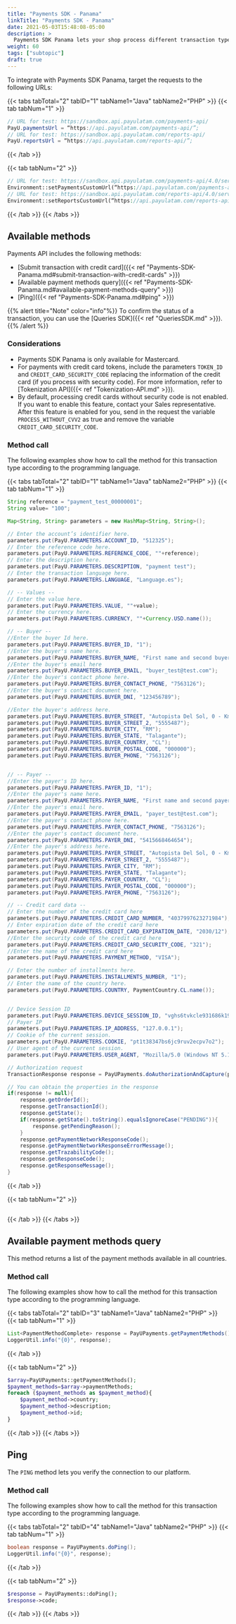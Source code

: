 ```yaml
---
title: "Payments SDK - Panama"
linkTitle: "Payments SDK - Panama"
date: 2021-05-03T15:48:08-05:00
description: >
  Payments SDK Panama lets your shop process different transaction types with multiple payment methods.
weight: 60
tags: ["subtopic"]
draft: true
---
```


To integrate with Payments SDK Panama, target the requests to the following URLs:

{{< tabs tabTotal="2" tabID="1" tabName1="Java" tabName2="PHP" >}}
{{< tab tabNum="1" >}}
```Java
// URL for test: https://sandbox.api.payulatam.com/payments-api/
PayU.paymentsUrl = “https://api.payulatam.com/payments-api/”;
// URL for test: https://sandbox.api.payulatam.com/reports-api/
PayU.reportsUrl = “https://api.payulatam.com/reports-api/”;
```

{{< /tab >}}

{{< tab tabNum="2" >}}

```PHP
// URL for test: https://sandbox.api.payulatam.com/payments-api/4.0/service.cgi
Environment::setPaymentsCustomUrl(“https://api.payulatam.com/payments-api/4.0/service.cgi”);
// URL for test: https://sandbox.api.payulatam.com/reports-api/4.0/service.cgi
Environment::setReportsCustomUrl(“https://api.payulatam.com/reports-api/4.0/service.cgi”);
```

{{< /tab >}}
{{< /tabs >}}

## Available methods
Payments API includes the following methods:

* [Submit transaction with credit card]({{< ref "Payments-SDK-Panama.md#submit-transaction-with-credit-cards" >}})
* [Available payment methods query]({{< ref "Payments-SDK-Panama.md#available-payment-methods-query" >}})
* [Ping]({{< ref "Payments-SDK-Panama.md#ping" >}})

{{% alert title="Note" color="info"%}}
To confirm the status of a transaction, you can use the [Queries SDK]({{< ref "QueriesSDK.md" >}}).
{{% /alert %}}

### Considerations
* Payments SDK Panama is only available for Mastercard.
* For payments with credit card tokens, include the parameters `TOKEN_ID` and `CREDIT_CARD_SECURITY_CODE` replacing the information of the credit card (if you process with security code). For more information, refer to [Tokenization API]({{< ref "Tokenization-API.md" >}}).
* By default, processing credit cards without security code is not enabled. If you want to enable this feature, contact your Sales representative. After this feature is enabled for you, send in the request the variable `PROCESS_WITHOUT_CVV2` as true and remove the variable `CREDIT_CARD_SECURITY_CODE`.

### Method call
The following examples show how to call the method for this transaction type according to the programming language. 

{{< tabs tabTotal="2" tabID="1" tabName1="Java" tabName2="PHP" >}}
{{< tab tabNum="1" >}}
```JAVA
String reference = "payment_test_00000001";
String value= "100";

Map<String, String> parameters = new HashMap<String, String>();

// Enter the account’s identifier here.
parameters.put(PayU.PARAMETERS.ACCOUNT_ID, "512325");
// Enter the reference code here.
parameters.put(PayU.PARAMETERS.REFERENCE_CODE, ""+reference);
// Enter the description here.
parameters.put(PayU.PARAMETERS.DESCRIPTION, "payment test");
// Enter the transaction language here.
parameters.put(PayU.PARAMETERS.LANGUAGE, "Language.es");

// -- Values --
// Enter the value here.
parameters.put(PayU.PARAMETERS.VALUE, ""+value);
// Enter the currency here.
parameters.put(PayU.PARAMETERS.CURRENCY, ""+Currency.USD.name());

// -- Buyer --
//Enter the buyer Id here.
parameters.put(PayU.PARAMETERS.BUYER_ID, "1");
//Enter the buyer's name here.
parameters.put(PayU.PARAMETERS.BUYER_NAME, "First name and second buyer name");
//Enter the buyer's email here
parameters.put(PayU.PARAMETERS.BUYER_EMAIL, "buyer_test@test.com");
//Enter the buyer's contact phone here.
parameters.put(PayU.PARAMETERS.BUYER_CONTACT_PHONE, "7563126");
//Enter the buyer's contact document here.
parameters.put(PayU.PARAMETERS.BUYER_DNI, "123456789");

//Enter the buyer's address here.
parameters.put(PayU.PARAMETERS.BUYER_STREET, "Autopista Del Sol, 0 - Km.43 Costado Sur");
parameters.put(PayU.PARAMETERS.BUYER_STREET_2, "5555487");
parameters.put(PayU.PARAMETERS.BUYER_CITY, "RM");
parameters.put(PayU.PARAMETERS.BUYER_STATE, "Talagante");
parameters.put(PayU.PARAMETERS.BUYER_COUNTRY, "CL");
parameters.put(PayU.PARAMETERS.BUYER_POSTAL_CODE, "000000");
parameters.put(PayU.PARAMETERS.BUYER_PHONE, "7563126");


// -- Payer --
//Enter the payer's ID here.
parameters.put(PayU.PARAMETERS.PAYER_ID, "1");
//Enter the payer's name here.
parameters.put(PayU.PARAMETERS.PAYER_NAME, "First name and second payer name");
//Enter the payer's email here.
parameters.put(PayU.PARAMETERS.PAYER_EMAIL, "payer_test@test.com");
//Enter the payer's contact phone here.
parameters.put(PayU.PARAMETERS.PAYER_CONTACT_PHONE, "7563126");
//Enter the payer's contact document here.
parameters.put(PayU.PARAMETERS.PAYER_DNI, "5415668464654");
//Enter the payer's address here.
parameters.put(PayU.PARAMETERS.PAYER_STREET, "Autopista Del Sol, 0 - Km.43 Costado Sur");
parameters.put(PayU.PARAMETERS.PAYER_STREET_2, "5555487");
parameters.put(PayU.PARAMETERS.PAYER_CITY, "RM");
parameters.put(PayU.PARAMETERS.PAYER_STATE, "Talagante");
parameters.put(PayU.PARAMETERS.PAYER_COUNTRY, "CL");
parameters.put(PayU.PARAMETERS.PAYER_POSTAL_CODE, "000000");
parameters.put(PayU.PARAMETERS.PAYER_PHONE, "7563126");

// -- Credit card data --
// Enter the number of the credit card here
parameters.put(PayU.PARAMETERS.CREDIT_CARD_NUMBER, "4037997623271984");
// Enter expiration date of the credit card here
parameters.put(PayU.PARAMETERS.CREDIT_CARD_EXPIRATION_DATE, "2030/12");
//Enter the security code of the credit card here
parameters.put(PayU.PARAMETERS.CREDIT_CARD_SECURITY_CODE, "321");
//Enter the name of the credit card here
parameters.put(PayU.PARAMETERS.PAYMENT_METHOD, "VISA");

// Enter the number of installments here.
parameters.put(PayU.PARAMETERS.INSTALLMENTS_NUMBER, "1");
// Enter the name of the country here.
parameters.put(PayU.PARAMETERS.COUNTRY, PaymentCountry.CL.name());


// Device Session ID
parameters.put(PayU.PARAMETERS.DEVICE_SESSION_ID, "vghs6tvkcle931686k1900o6e1");
// Payer IP
parameters.put(PayU.PARAMETERS.IP_ADDRESS, "127.0.0.1");
// Cookie of the current session.
parameters.put(PayU.PARAMETERS.COOKIE, "pt1t38347bs6jc9ruv2ecpv7o2");
// User agent of the current session.
parameters.put(PayU.PARAMETERS.USER_AGENT, "Mozilla/5.0 (Windows NT 5.1; rv:18.0) Gecko/20100101 Firefox/18.0");

// Authorization request
TransactionResponse response = PayUPayments.doAuthorizationAndCapture(parameters);

// You can obtain the properties in the response
if(response != null){
	response.getOrderId();
    response.getTransactionId();
    response.getState();
    if(response.getState().toString().equalsIgnoreCase("PENDING")){
    	response.getPendingReason();
    }
    response.getPaymentNetworkResponseCode();
    response.getPaymentNetworkResponseErrorMessage();
    response.getTrazabilityCode();
    response.getResponseCode();
    response.getResponseMessage();
}


```
{{< /tab >}}

{{< tab tabNum="2" >}}
```PHP

```
{{< /tab >}}
{{< /tabs >}}

## Available payment methods query
This method returns a list of the payment methods available in all countries.

### Method call
The following examples show how to call the method for this transaction type according to the programming language. 

{{< tabs tabTotal="2" tabID="3" tabName1="Java" tabName2="PHP" >}}
{{< tab tabNum="1" >}}
```JAVA
List<PaymentMethodComplete> response = PayUPayments.getPaymentMethods();
LoggerUtil.info("{0}", response);
```
{{< /tab >}}

{{< tab tabNum="2" >}}
```PHP
$array=PayUPayments::getPaymentMethods();
$payment_methods=$array->paymentMethods;
foreach ($payment_methods as $payment_method){
	$payment_method->country;
	$payment_method->description;
	$payment_method->id;
}
```
{{< /tab >}}
{{< /tabs >}}

## Ping
The ```PING``` method lets you verify the connection to our platform. 

### Method call
The following examples show how to call the method for this transaction type according to the programming language.

{{< tabs tabTotal="2" tabID="4" tabName1="Java" tabName2="PHP" >}}
{{< tab tabNum="1" >}}
```JAVA
boolean response = PayUPayments.doPing();
LoggerUtil.info("{0}", response);
```
{{< /tab >}}

{{< tab tabNum="2" >}}
```PHP
$response = PayUPayments::doPing();
$response->code;
```
{{< /tab >}}
{{< /tabs >}}